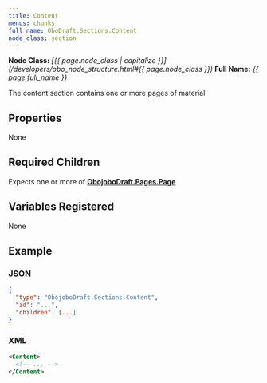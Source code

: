 ```yaml
---
title: Content
menus: chunks
full_name: OboDraft.Sections.Content
node_class: section
---
```

**Node Class:** *[{{ page.node_class | capitalize }}](/developers/obo_node_structure.html#{{ page.node_class }})*
**Full Name:** *{{ page.full_name }}*

The content section contains one or more pages of material.

## Properties

None

## Required Children

Expects one or more of [**ObojoboDraft.Pages.Page**](obonode_page.md)

## Variables Registered

None


## Example

### JSON

```json
{
  "type": "ObojoboDraft.Sections.Content",
  "id": "...",
  "children": [...]
}
```

### XML

```xml
<Content>
  <!-- ... -->
</Content>
```
